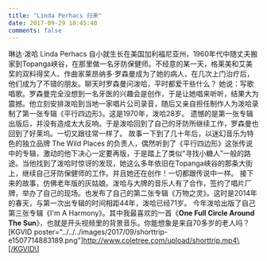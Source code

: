 ```yaml
---
title: "Linda Perhacs 归来"
date: 2017-09-29 18:45:40
comments: false
---
```


琳达·泼哈 Linda Perhacs 自小就生长在美国加利福尼亚州，1960年代中随丈夫搬家到Topanga峡谷，在那里做一名牙防保健师。不经意的某一天，格莱美和艾美奖的双料得奖人、作曲家莱昂纳多·罗森曼成为了她的病人，在几次上门治疗后，他们成为了不错的朋友。聊天时罗森曼问泼哈，平时都爱干些什么？ 她说：写歌唱歌。罗森曼完全没想到一名牙医的兴趣会是创作，于是让她唱来听听，结果大为震撼。他立刻安排泼哈到当地一家唱片公司录音，随后又亲自担任制作人为泼哈录制了第一张专辑《平行四边形》。这是1970年，泼哈28岁。 遗憾的是第一张专辑出版后，并没有造成太大反响。于是泼哈回到了自己的牙防所继续工作，罗森曼也回到了好莱坞。一切又跟往常一样了。 故事一下到了几十年后，以迷幻音乐为特色的独立品牌 The Wild Places 的负责人，偶然听到了《平行四边形》这张传说中的专辑，激动的他下决心一定要再版，于是踏上了类似“寻找小糖人”一般的路途。当他找到了泼哈时惊讶的发现，她这么多年依旧在Topanga峡谷的那条大街上，继续自己牙防保健师的工作。并且她还在创作！一切都跟传说中一样。 接下来的故事，仿佛老年版的灰姑娘。泼哈与大牌的音乐人有了合作，签约了唱片厂牌，举办了自己的现场。也发布了自己的第二张专辑《万物之灵》。这时是2014年的春天，与第一次出专辑的时间相距44年，泼哈已经71岁。 今年泼哈出版了自己第三张专辑《I'm A Harmony》。其中我最喜欢的一首《**One Full Circle Around The Sun**》，也就是开头视频里的背景音乐。你能想象是来自70多岁的老人吗？ \[KGVID poster="../../../images/2017/09/shorttrip-e1507714883189.png"\]http://www.coletree.com/upload/shorttrip.mp4\[/KGVID\]